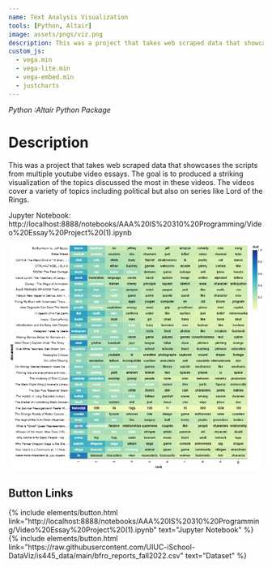 ```yaml
---
name: Text Analysis Visualization
tools: [Python, Altair]
image: assets/pngs/viz.png
description: This was a project that takes web scraped data that showcases the citations from multiple youtube video essays. The goal is to produced a striking visualization of the topics discussed the most in these videos.
custom_js:
  - vega.min
  - vega-lite.min
  - vega-embed.min
  - justcharts
---
```

*Python* *:Altair Python Package*

# Description
This was a project that takes web scraped data that showcases the scripts from multiple youtube video essays. The goal is to produced a striking visualization of the topics discussed the most in these videos. The videos cover a variety of topics including political but also on series like Lord of the Rings.


Jupyter Notebook: http://localhost:8888/notebooks/AAA%20IS%20310%20Programming/Video%20Essay%20Project%20(1).ipynb

<img src="assets/pngs/d_viz.png" alt="Data Visualization">

## Button Links
<div class="left">
{% include elements/button.html link="http://localhost:8888/notebooks/AAA%20IS%20310%20Programming/Video%20Essay%20Project%20(1).ipynb" text="Jupyter Notebook" %}
</div>

<div class="right">
{% include elements/button.html link="https://raw.githubusercontent.com/UIUC-iSchool-DataViz/is445_data/main/bfro_reports_fall2022.csv" text="Dataset" %}
</div>